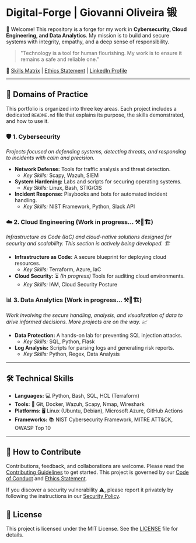 # Digital-Forge | Giovanni Oliveira 锻

👋 Welcome! This repository is a forge for my work in **Cybersecurity, Cloud Engineering, and Data Analytics**. My mission is to build and secure systems with integrity, empathy, and a deep sense of responsibility.

> "Technology is a tool for human flourishing. My work is to ensure it remains a safe and reliable one."

🔗 [Skills Matrix](0-Profile/skills-matrix.csv) | [Ethics Statement](docs/ETHICS.md) | [LinkedIn Profile](https://www.linkedin.com/in/giovannide)

---

## 📂 Domains of Practice

This portfolio is organized into three key areas. Each project includes a dedicated `README.md` file that explains its purpose, the skills demonstrated, and how to use it.

### 🛡️ 1. Cybersecurity
*Projects focused on defending systems, detecting threats, and responding to incidents with calm and precision.*

*   **Network Defense:** Tools for traffic analysis and threat detection.
    *   *Key Skills:* Scapy, Wazuh, SIEM
*   **System Hardening:** Labs and scripts for securing operating systems.
    *   *Key Skills:* Linux, Bash, STIG/CIS
*   **Incident Response:** Playbooks and bots for automated incident handling.
    *   *Key Skills:* NIST Framework, Python, Slack API

### ☁️ 2. Cloud Engineering (Work in progress... ⚒️🚧🏗️)
*Infrastructure as Code (IaC) and cloud-native solutions designed for security and scalability. This section is actively being developed. 🏗️*

*   **Infrastructure as Code:** A secure blueprint for deploying cloud resources.
    *   *Key Skills:* Terraform, Azure, IaC
*   **Cloud Security:** ⏳ *(In progress)* Tools for auditing cloud environments.
    *   *Key Skills:* IAM, Cloud Security Posture

### 📊 3. Data Analytics (Work in progress... ⚒️🚧🏗️)
*Work involving the secure handling, analysis, and visualization of data to drive informed decisions. More projects are on the way. 📈*

*   **Data Protection:** A hands-on lab for preventing SQL injection attacks.
    *   *Key Skills:* SQL, Python, Flask
*   **Log Analysis:** Scripts for parsing logs and generating risk reports.
    *   *Key Skills:* Python, Regex, Data Analysis

---

## 🛠️ Technical Skills

*   **Languages:** 💻 Python, Bash, SQL, HCL (Terraform)
*   **Tools:** 🔧 Git, Docker, Wazuh, Scapy, Nmap, Wireshark
*   **Platforms:** 🖥️ Linux (Ubuntu, Debian), Microsoft Azure, GitHub Actions
*   **Frameworks:** 📚 NIST Cybersecurity Framework, MITRE ATT&CK, OWASP Top 10

---

## 🤝 How to Contribute

Contributions, feedback, and collaborations are welcome. Please read the [Contributing Guidelines](docs/CONTRIBUTING.md) to get started. This project is governed by our [Code of Conduct](docs/CODE_OF_CONDUCT.md) and [Ethics Statement](docs/ETHICS.md).

If you discover a security vulnerability ⚠️, please report it privately by following the instructions in our [Security Policy](docs/SECURITY.md).

## 📜 License

This project is licensed under the MIT License. See the [LICENSE](LICENSE) file for details.
